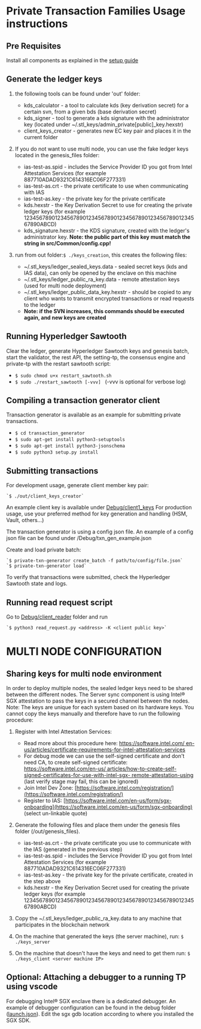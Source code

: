 # Private Transaction Families Usage instructions

## Pre Requisites

Install all components as explained in the [setup guide](SETUP.md)

## Generate the ledger keys

1. the following tools can be found under 'out' folder:
    - kds_calculator - a tool to calculate kds (key derivation secret) for a 
      certain svn, from a given bds (base derivation secret)
     - kds_signer - tool to generate a kds signature with the administrator
       key (located under ~/.stl_keys/admin_private[public]_key.hexstr)
     - client_keys_creator - generates new EC key pair and places it in the 
       current folder

2.  If you do not want to use multi node, you can use the fake ledger keys 
    located in the genesis_files folder:
    - ias-test-as.spid - includes the Service Provider ID you got
      from Intel Attestation Services 
      (for example 887710ADAD9321C614316EC06F277331)
    - ias-test-as.crt - the private certificate to use when
      communicating with IAS
    - ias-test-as.key - the private key for the private certificate
    - kds.hexstr - the Key Derivation Secret to use for creating the private 
      ledger keys (for example 
      123456789012345678901234567890123456789012345678901234567890ABCD)
    - kds_signature.hexstr - the KDS signature, created with the ledger's 
      administrator key. **Note: the public part of this key must match the 
      string in src/Common/config.cpp!**

3. run from out folder:`$ ./keys_creation`, this creates the following files:
   - ~/.stl_keys/ledger_sealed_keys.data - sealed secret keys 
     (kds and IAS data), can only be opened by the enclave on this machine
   - ~/.stl_keys/ledger_public_ra_key.data - remote attestation keys (used for 
     multi node deployment)
   - ~/.stl_keys/ledger_public_data_key.hexstr - should be copied to any client 
     who wants to transmit encrypted transactions or read requests to the 
     ledger
   - **Note: if the SVN increases, this commands should be executed again, and 
     new keys are created**

## Running Hyperledger Sawtooth

Clear the ledger, generate Hyperledger Sawtooth keys and genesis batch,  start 
the validator, the rest API, the setting-tp, the consensus engine and 
private-tp with the restart sawtooth script:

 - `$ sudo chmod u+x restart_sawtooth.sh`
 - `$ sudo ./restart_sawtooth [-vvv] ` (-vvv is optional for verbose log)

## Compiling a transaction generator client

Transaction generator is available as an example for submitting private 
transactions.

 - `$ cd transaction_generator`
 - `$ sudo apt-get install python3-setuptools`
 - `$ sudo apt-get install python3-jsonschema`
 - `$ sudo python3 setup.py install`

## Submitting transactions

For development usage, generate client member key pair: 
    
    `$ ./out/client_keys_creator`

An example client key is available under [Debug/client1_keys](./Debug/client1_keys])
For production usage, use your preferred method for key generation and 
handling (HSM, Vault, others...)

The transaction generator is using a config json file. An example of a config 
json file can be found under /Debug/txn_gen_example.json 

Create and load private batch:

    `$ private-txn-generator create_batch -f path/to/config/file.json`
    `$ private-txn-generator load`

To verify that transactions were submitted, check the Hyperledger Sawtooth 
state and logs.

## Running read request script

Go to [Debug/client_reader](Debug/client_reader) folder and run 

    `$ python3 read_request.py <address> -K <client public key>`

  

# MULTI NODE CONFIGURATION

## Sharing keys for multi node environment

In order to deploy multiple nodes, the sealed ledger keys need to be shared 
between the different nodes. The Server sync component is using Intel® SGX 
attestation to pass the keys in a secured channel between the nodes.
Note: The keys are unique for each system based on its hardware keys. 
You cannot copy the keys manually and therefore have to run the following 
procedure:
1. Register with Intel Attestation Services:
   -  Read more about this procedure here: [https://software.intel.com/
en-us/articles/certificate-requirements-for-intel-attestation-services](https://software.intel.com/en-us/articles/certificate-requirements-for-intel-attestation-services)
   - For debug mode we can use the self-signed certificate and don't need CA, 
     to create self-signed certificate: [https://software.intel.com/en-us/
articles/how-to-create-self-signed-certificates-for-use-with-intel-sgx-
remote-attestation-using](https://software.intel.com/en-us/articles/how-to-create-self-signed-certificates-for-use-with-intel-sgx-remote-attestation-using) (last verify stage may fail, this can be ignored)
   - Join Intel Dev Zone: [https://software.intel.com/registration/](https://software.intel.com/registration/)
   - Register to IAS: [https://software.intel.com/en-us/form/sgx-onboarding](https://software.intel.com/en-us/form/sgx-onboarding) (select un-linkable quote)

2. Generate the following files and place them under the genesis files folder
(/out/genesis_files).
   - ias-test-as.crt - the private certificate you use to communicate with the
     IAS (generated in the previous step)
   - ias-test-as.spid - includes the Service Provider ID you got from Intel 
     Attestation Services (for example 887710ADAD9321C614316EC06F277331)
   - ias-test-as.key - the private key for the private certificate, created 
     in the step above
   - kds.hexstr - the Key Derivation Secret used for creating the private 
     ledger keys (for example 
     123456789012345678901234567890123456789012345678901234567890ABCD)
3. Copy the ~/.stl_keys/ledger_public_ra_key.data to any machine that 
   participates in the blockchain network
4. On the machine that generated the keys (the server machine), run: 
   `$ ./keys_server`
5. On the machine that doesn't have the keys and need to get them run: 
   `$ ./keys_client <server machine IP>`

## Optional: Attaching a debugger to a running TP using vscode

For debugging Intel® SGX enclave there is a dedicated debugger. An example of 
debugger configuration can be found in the debug folder ([launch.json](./Debug/launch.json)). 
Edit the sgx gdb location according to where you installed the SGX SDK.
